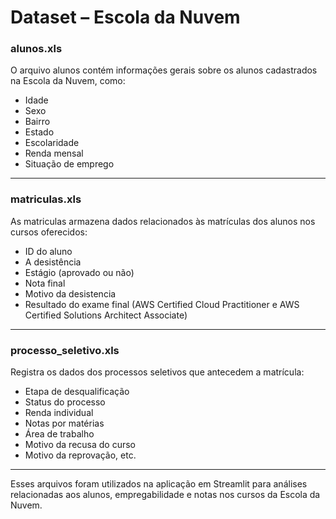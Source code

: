 # Dataset – Escola da Nuvem

### alunos.xls

O arquivo alunos contém informações gerais sobre os alunos cadastrados na Escola da Nuvem, como:
- Idade
- Sexo
- Bairro
- Estado
- Escolaridade
- Renda mensal
- Situação de emprego

---

### matriculas.xls

As matriculas armazena dados relacionados às matrículas dos alunos nos cursos oferecidos:
- ID do aluno
- A desistência
- Estágio (aprovado ou não)
- Nota final
- Motivo da desistencia
- Resultado do exame final (AWS Certified Cloud Practitioner e AWS Certified Solutions Architect Associate)

---

### processo_seletivo.xls

Registra os dados dos processos seletivos que antecedem a matrícula:
- Etapa de desqualificação
- Status do processo
- Renda individual
- Notas por matérias
- Área de trabalho
- Motivo da recusa do curso
- Motivo da reprovação, etc.

---

Esses arquivos foram utilizados na aplicação em Streamlit para análises relacionadas aos alunos, empregabilidade e notas nos cursos da Escola da Nuvem.
